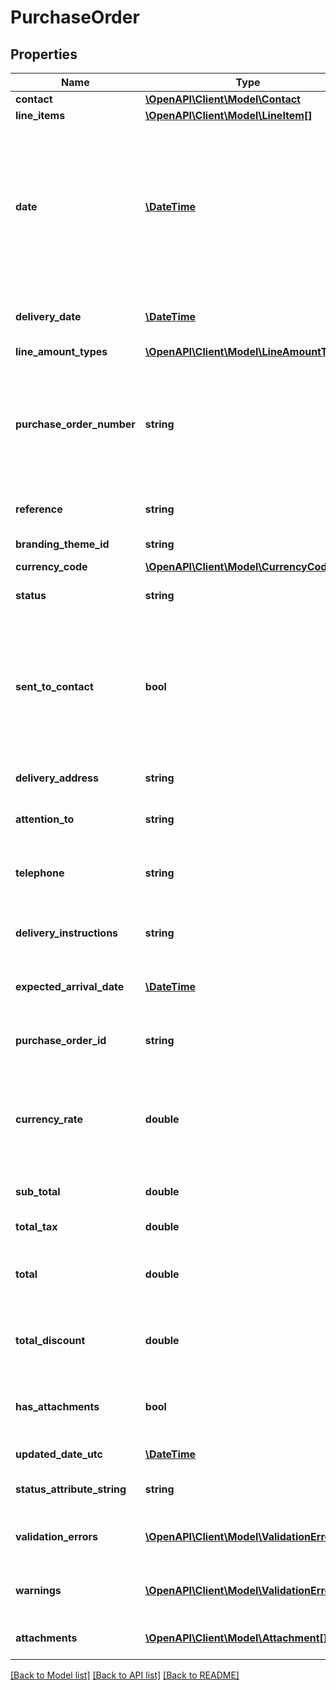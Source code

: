 # PurchaseOrder

## Properties
Name | Type | Description | Notes
------------ | ------------- | ------------- | -------------
**contact** | [**\OpenAPI\Client\Model\Contact**](Contact.md) |  | 
**line_items** | [**\OpenAPI\Client\Model\LineItem[]**](LineItem.md) | See LineItems | 
**date** | [**\DateTime**](\DateTime.md) | Date purchase order was issued – YYYY-MM-DD. If the Date element is not specified then it will default to the current date based on the timezone setting of the organisation | [optional] 
**delivery_date** | [**\DateTime**](\DateTime.md) | Date the goods are to be delivered – YYYY-MM-DD | [optional] 
**line_amount_types** | [**\OpenAPI\Client\Model\LineAmountTypes**](LineAmountTypes.md) |  | [optional] 
**purchase_order_number** | **string** | Unique alpha numeric code identifying purchase order (when missing will auto-generate from your Organisation Invoice Settings) | [optional] 
**reference** | **string** | Additional reference number | [optional] 
**branding_theme_id** | **string** | See BrandingThemes | [optional] 
**currency_code** | [**\OpenAPI\Client\Model\CurrencyCode**](CurrencyCode.md) |  | [optional] 
**status** | **string** | See Purchase Order Status Codes | [optional] 
**sent_to_contact** | **bool** | Boolean to set whether the purchase order should be marked as “sent”. This can be set only on purchase orders that have been approved or billed | [optional] 
**delivery_address** | **string** | The address the goods are to be delivered to | [optional] 
**attention_to** | **string** | The person that the delivery is going to | [optional] 
**telephone** | **string** | The phone number for the person accepting the delivery | [optional] 
**delivery_instructions** | **string** | A free text feild for instructions (500 characters max) | [optional] 
**expected_arrival_date** | [**\DateTime**](\DateTime.md) | The date the goods are expected to arrive. | [optional] 
**purchase_order_id** | **string** | Xero generated unique identifier for purchase order | [optional] 
**currency_rate** | **double** | The currency rate for a multicurrency purchase order. As no rate can  be specified, the XE.com day rate is used. | [optional] 
**sub_total** | **double** | Total of purchase order excluding taxes | [optional] 
**total_tax** | **double** | Total tax on purchase order | [optional] 
**total** | **double** | Total of Purchase Order tax inclusive (i.e. SubTotal + TotalTax) | [optional] 
**total_discount** | **double** | Total of discounts applied on the purchase order line items | [optional] 
**has_attachments** | **bool** | boolean to indicate if a purchase order has an attachment | [optional] 
**updated_date_utc** | [**\DateTime**](\DateTime.md) | Last modified date UTC format | [optional] 
**status_attribute_string** | **string** | A string to indicate if a invoice status | [optional] 
**validation_errors** | [**\OpenAPI\Client\Model\ValidationError[]**](ValidationError.md) | Displays array of validation error messages from the API | [optional] 
**warnings** | [**\OpenAPI\Client\Model\ValidationError[]**](ValidationError.md) | Displays array of warning messages from the API | [optional] 
**attachments** | [**\OpenAPI\Client\Model\Attachment[]**](Attachment.md) | Displays array of attachments from the API | [optional] 

[[Back to Model list]](../README.md#documentation-for-models) [[Back to API list]](../README.md#documentation-for-api-endpoints) [[Back to README]](../README.md)


